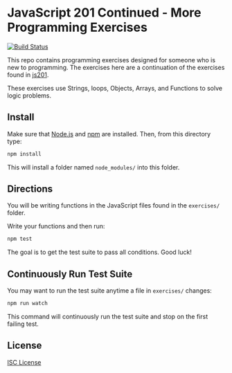 # JavaScript 201 Continued - More Programming Exercises

[![Build Status](https://travis-ci.org/addisonverger/js201-continued.svg?branch=master)](https://travis-ci.org/addisonverger/js201-continued)

This repo contains programming exercises designed for someone who is new to
programming. The exercises here are a continuation of the exercises found in
[js201].

These exercises use Strings, loops, Objects, Arrays, and Functions to solve
logic problems.

## Install

Make sure that [Node.js] and [npm] are installed. Then, from this directory type:

```sh
npm install
```

This will install a folder named `node_modules/` into this folder.

## Directions

You will be writing functions in the JavaScript files found in the `exercises/`
folder.

Write your functions and then run:

```sh
npm test
```

The goal is to get the test suite to pass all conditions. Good luck!

## Continuously Run Test Suite

You may want to run the test suite anytime a file in `exercises/` changes:

```sh
npm run watch
```

This command will continuously run the test suite and stop on the first failing
test.

## License

[ISC License](LICENSE.md)

[js201]:https://github.com/oakmac/js201
[Node.js]:https://nodejs.org/
[npm]:https://en.wikipedia.org/wiki/Npm_(software)
